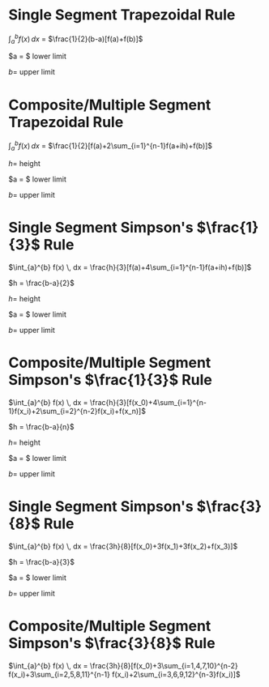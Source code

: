 # Single Segment Trapezoidal Rule #

 $\int_{a}^{b} f(x) \, dx$ = $\frac{1}{2}(b-a)[f(a)+f(b)]$

 $a = $ lower limit

 $b =$ upper limit







# Composite/Multiple Segment Trapezoidal Rule #

 $\int_{a}^{b} f(x) \, dx$ = $\frac{1}{2}[f(a)+2\sum_{i=1}^{n-1}f(a+ih)+f(b)]$


$h =$ height

 $a = $ lower limit

 $b =$ upper limit








 # Single Segment Simpson's $\frac{1}{3}$ Rule #

 $\int_{a}^{b} f(x) \, dx = \frac{h}{3}[f(a)+4\sum_{i=1}^{n-1}f(a+ih)+f(b)]$

$h = \frac{b-a}{2}$

 $h =$ height

 $a = $ lower limit

 $b =$ upper limit





 # Composite/Multiple Segment Simpson's $\frac{1}{3}$ Rule #

  $\int_{a}^{b} f(x) \, dx = \frac{h}{3}[f(x_0)+4\sum_{i=1}^{n-1}f(x_i)+2\sum_{i=2}^{n-2}f(x_i)+f(x_n)]$

  $h = \frac{b-a}{n}$

 $h =$ height

 $a = $ lower limit

 $b =$ upper limit




  # Single Segment Simpson's $\frac{3}{8}$ Rule #

   $\int_{a}^{b} f(x) \, dx = \frac{3h}{8}[f(x_0)+3f(x_1)+3f(x_2)+f(x_3)]$

   $h = \frac{b-a}{3}$

$a = $ lower limit

 $b =$ upper limit


 

 # Composite/Multiple Segment Simpson's $\frac{3}{8}$ Rule #

 $\int_{a}^{b} f(x) \, dx = \frac{3h}{8}[f(x_0)+3\sum_{i=1,4,7,10}^{n-2} f(x_i)+3\sum_{i=2,5,8,11}^{n-1} f(x_i)+2\sum_{i=3,6,9,12}^{n-3}f(x_i)]$



